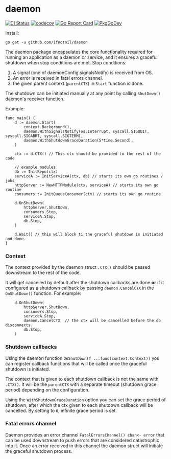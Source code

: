 # daemon
[![CI Status](https://github.com/ifnotnil/daemon/actions/workflows/ci.yml/badge.svg?branch=main)](https://github.com/ifnotnil/daemon/actions/workflows/ci.yml)
[![codecov](https://codecov.io/gh/ifnotnil/daemon/graph/badge.svg)](https://codecov.io/gh/ifnotnil/daemon)
[![Go Report Card](https://goreportcard.com/badge/github.com/ifnotnil/daemon)](https://goreportcard.com/report/github.com/ifnotnil/daemon)
[![PkgGoDev](https://pkg.go.dev/badge/github.com/ifnotnil/daemon)](https://pkg.go.dev/github.com/ifnotnil/daemon)

Install:
```shell
go get -u github.com/ifnotnil/daemon
```

The daemon package encapsulates the core functionality required for running an application as a daemon or service, and it ensures a graceful shutdown when stop conditions are met.
Stop conditions:

  1. A signal (one of daemonConfig.signalsNotify) is received from OS.
  2. An error is received in fatal errors channel.
  3. the given parent context (`parentCTX`) in `Start` function is done.

The shutdown can be initiated manually at any point by calling `ShutDown()` daemon's receiver function.

Example:

```golang
func main() {
	d := daemon.Start(
		context.Background(),
		daemon.WithSignalsNotify(os.Interrupt, syscall.SIGQUIT, syscall.SIGABRT, syscall.SIGTERM),
		daemon.WithShutdownGraceDuration(5*time.Second),
	)

	ctx := d.CTX() // This ctx should be provided to the rest of the code

	// example modules
	db := InitRepo(ctx)
	serviceA := InitServiceA(ctx, db) // starts its own go routines / jobs
	httpServer := NewHTTPModule(ctx, serviceA) // starts its own go routine
	consumers := InitQueueConsumer(ctx) // starts its own go routine

	d.OnShutDown(
		httpServer.ShutDown,
		consumers.Stop,
		serviceA.Stop,
		db.Stop,
	)

	d.Wait() // this will block ti the graceful shutdown is initiated and done.
}
```

### Context
The context provided by the daemon struct `.CTX()` should be passed downstream to the rest of the code.

It will get cancelled by default after the shutdown callbacks are done **or** if it configured as a shutdown callback by passing `daemon.CancelCTX` in the `OnShutDown()` function. For example:
```golang
	d.OnShutDown(
		httpServer.ShutDown,
		consumers.Stop,
		serviceA.Stop,
		daemon.CancelCTX  // the ctx will be cancelled before the db disconnects.
		db.Stop,
	)
```

### Shutdown callbacks
Using the daemon function `OnShutDown(f ...func(context.Context))` you can register callback functions that will be called once the graceful shutdown is initiated.

The context that is given to each shutdown callback is not the same with `.CTX()`. It will be the `parentCTX` with a separate timeout (shutdown grace period) depending on the configuration.

Using the `WithShutdownGraceDuration` option you can set the grace period of shutdown, after which the ctx given to each shutdown callback will be cancelled. By setting to `0`, infinite grace period is set.

### Fatal errors channel
Daemon provides an error channel `FatalErrorsChannel() chan<- error` that can be used downstream to push errors that are considered catastrophic into it. Once an error received in this channel the daemon struct will initiate the graceful shutdown process.
